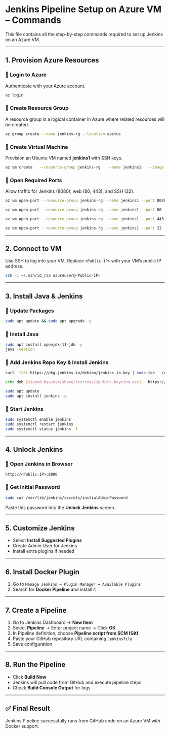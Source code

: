 # Jenkins Pipeline Setup on Azure VM – Commands

This file contains all the step-by-step commands required to set up Jenkins on an Azure VM.

---

## 1. Provision Azure Resources

### 🔹 Login to Azure
Authenticate with your Azure account.
```bash
az login
```

### 🔹 Create Resource Group
A resource group is a logical container in Azure where related resources will be created.
```bash
az group create --name jenkins-rg --location eastus
```

### 🔹 Create Virtual Machine
Provision an Ubuntu VM named **jenkins1** with SSH keys.
```bash
az vm create   --resource-group jenkins-rg   --name jenkins1   --image UbuntuLTS   --admin-username azureuser   --generate-ssh-keys
```

### 🔹 Open Required Ports
Allow traffic for Jenkins (8080), web (80, 443), and SSH (22).
```bash
az vm open-port --resource-group jenkins-rg --name jenkins1 --port 8080
```
```bash
az vm open-port --resource-group jenkins-rg --name jenkins1 --port 80
```
```bash
az vm open-port --resource-group jenkins-rg --name jenkins1 --port 443
```
```bash
az vm open-port --resource-group jenkins-rg --name jenkins1 --port 22
```

---

## 2. Connect to VM
Use SSH to log into your VM. Replace `<Public-IP>` with your VM’s public IP address.
```bash
ssh -i ~/.ssh/id_rsa azureuser@<Public-IP>
```

---

## 3. Install Java & Jenkins

### 🔹 Update Packages
```bash
sudo apt update && sudo apt upgrade -y
```

### 🔹 Install Java
```bash
sudo apt install openjdk-11-jdk -y
java -version
```

### 🔹 Add Jenkins Repo Key & Install Jenkins
```bash
curl -fsSL https://pkg.jenkins.io/debian/jenkins.io.key | sudo tee   /usr/share/keyrings/jenkins-keyring.asc > /dev/null
```
```bash
echo deb [signed-by=/usr/share/keyrings/jenkins-keyring.asc]   https://pkg.jenkins.io/debian binary/ | sudo tee   /etc/apt/sources.list.d/jenkins.list > /dev/null
```
```bash
sudo apt update
sudo apt install jenkins -y
```

### 🔹 Start Jenkins
```bash
sudo systemctl enable jenkins
sudo systemctl restart jenkins
sudo systemctl status jenkins -l
```

---

## 4. Unlock Jenkins

### 🔹 Open Jenkins in Browser
```
http://<Public-IP>:8080
```

### 🔹 Get Initial Password
```bash
sudo cat /var/lib/jenkins/secrets/initialAdminPassword
```

Paste this password into the **Unlock Jenkins** screen.

---

## 5. Customize Jenkins
- Select **Install Suggested Plugins**  
- Create Admin User for Jenkins  
- Install extra plugins if needed  

---

## 6. Install Docker Plugin
1. Go to `Manage Jenkins → Plugin Manager → Available Plugins`  
2. Search for **Docker Pipeline** and install it  

---

## 7. Create a Pipeline
1. Go to Jenkins Dashboard → **New Item**  
2. Select **Pipeline** → Enter project name → Click **OK**  
3. In Pipeline definition, choose **Pipeline script from SCM (Git)**  
4. Paste your GitHub repository URL containing `Jenkinsfile`  
5. Save configuration  

---

## 8. Run the Pipeline
- Click **Build Now**  
- Jenkins will pull code from GitHub and execute pipeline steps  
- Check **Build Console Output** for logs  

---

## ✅ Final Result
Jenkins Pipeline successfully runs from GitHub code on an Azure VM with Docker support.
